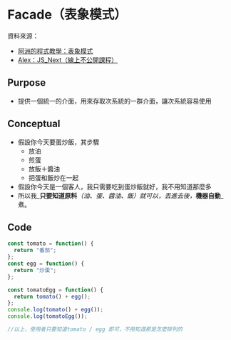 # Facade（表象模式）

資料來源：

* [阿洲的程式教學：表象模式](http://monkeycoding.com/?p=975) 
* [Alex：JS\_Next（線上不公開課程）](https://www.youtube.com/user/achen224)

## Purpose

* 提供一個統一的介面，用來存取次系統的一群介面，讓次系統容易使用

## Conceptual

* 假設你今天要蛋炒飯，其步驟 
  * 放油 
  * 煎蛋 
  * 放飯＋醬油 
  * 把蛋和飯炒在一起 
* 假設你今天是一個客人，我只需要吃到蛋炒飯就好，我不用知道那麼多 
* 所以我_**只要知道原料**_（油、蛋、醬油、飯）就可以，丟進去後，_**機器自動**_煮。

## Code

```javascript
const tomato = function() {
  return "番茄";
};
const egg = function() {
  return "炒蛋";
};

const tomatoEgg = function() {
  return tomato() + egg();
};
console.log(tomato() + egg());
console.log(tomatoEgg());

//以上，使用者只要知道tomato / egg 即可，不用知道那是怎麼排列的
```















